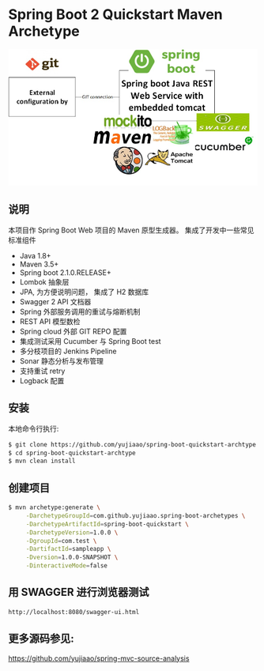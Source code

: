  Spring Boot 2 Quickstart Maven Archetype
=========================================
![alt text](AppArchtype.jpg)

说明
-------
本项目作 Spring Boot Web 项目的 Maven 原型生成器。
集成了开发中一些常见标准组件

- Java 1.8+
- Maven 3.5+
- Spring boot 2.1.0.RELEASE+
- Lombok 抽象层 
- JPA, 为方便说明问题， 集成了 H2 数据库 
- Swagger 2 API 文档器
- Spring 外部服务调用的重试与熔断机制
- REST API 模型数检 
- Spring cloud 外部 GIT REPO 配置
- 集成测试采用 Cucumber 与 Spring Boot test
- 多分枝项目的 Jenkins Pipeline
- Sonar 静态分析与发布管理
- 支持重试 retry 
- Logback 配置  


安装
------------

本地命令行执行:

```sh
$ git clone https://github.com/yujiaao/spring-boot-quickstart-archtype.git
$ cd spring-boot-quickstart-archtype
$ mvn clean install
```

创建项目
----------------

```sh
$ mvn archetype:generate \
     -DarchetypeGroupId=com.github.yujiaao.spring-boot-archetypes \
     -DarchetypeArtifactId=spring-boot-quickstart \
     -DarchetypeVersion=1.0.0 \
     -DgroupId=com.test \
     -DartifactId=sampleapp \
     -Dversion=1.0.0-SNAPSHOT \
     -DinteractiveMode=false
```

用 SWAGGER 进行浏览器测试
-------------------

```sh
http://localhost:8080/swagger-ui.html
```

更多源码参见:
-------------------
https://github.com/yujiaao/spring-mvc-source-analysis
